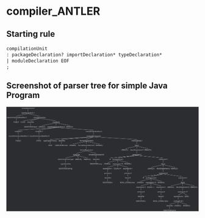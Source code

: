 # compiler_ANTLER

## Starting rule

```antlr
compilationUnit
: packageDeclaration? importDeclaration* typeDeclaration*
| moduleDeclaration EOF
;
```

## Screenshot of parser tree for simple Java Program
![Parser Tree](https://github.com/ahmedokka29/compiler_ANTLER/blob/main/images/parseTree.svg)
